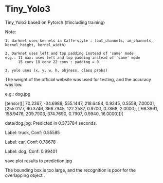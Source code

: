 # Tiny_Yolo3
Tiny_Yolo3 based on Pytorch (#including training)

Note:
	
	1. darknet uses kernels in Caffe-style : (out_channels, in_channels, kernel_height, kernel_width)
	
	2. Darknet uses left and top padding instead of 'same' mode
	e.g.: 11 max: uses left and top padding instead of 'same' mode
  	      15 conv 18 conv 22 conv : padding = 0

	3. yolo uses (x, y, w, h, objness, class probs)
  
  

The weight of the official website was used for testing, and the accuracy was low.

e.g.: dog.jpg

[tensor([[ 70.2367, -34.6988, 555.1447, 218.6484,   0.9345,   0.5558,   7.0000],
        [255.0177,  60.3746, 366.7945, 122.2587,   0.9700,   0.7868,   2.0000],
        [ 66.3961, 158.9476, 209.7903, 374.7690,   0.7907,   0.9940,  16.0000]])]

data/dog.jpg: Predicted in 0.373784 seconds.

Label: truck, Conf: 0.55585

Label: car, Conf: 0.78678

Label: dog, Conf: 0.99401

save plot results to prediction.jpg


The bounding box is too large, and the recognition is poor for the overlapping object .
